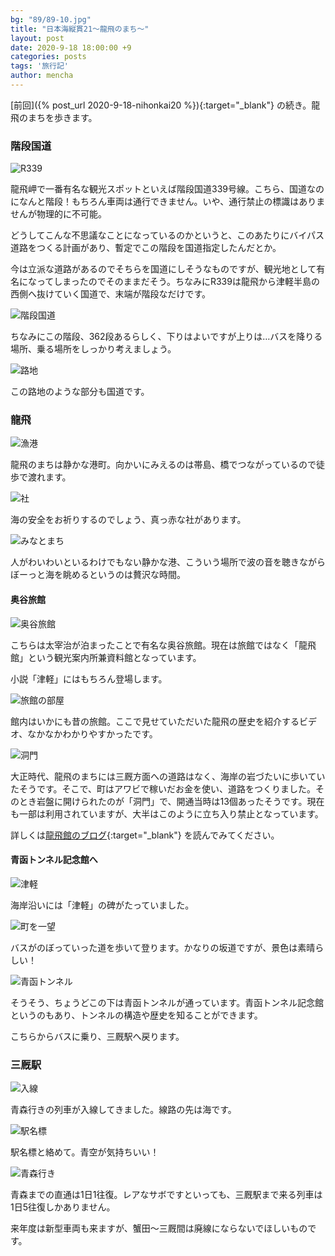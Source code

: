 ```yaml
---
bg: "89/89-10.jpg"
title: "日本海縦貫21～龍飛のまち～"
layout: post
date: 2020-9-18 18:00:00 +9
categories: posts
tags: '旅行記'
author: mencha
---
```


[前回]({% post_url 2020-9-18-nihonkai20 %}){:target="_blank"} の続き。龍飛のまちを歩きます。

### 階段国道

![R339](https://drive.google.com/uc?export=view&id=1VVByNjb1TqKAS1imPKLl6IUWvp--29Uy)
<!--more-->
龍飛岬で一番有名な観光スポットといえば階段国道339号線。こちら、国道なのになんと階段！もちろん車両は通行できません。いや、通行禁止の標識はありませんが物理的に不可能。

どうしてこんな不思議なことになっているのかというと、このあたりにバイパス道路をつくる計画があり、暫定でこの階段を国道指定したんだとか。

今は立派な道路があるのでそちらを国道にしそうなものですが、観光地として有名になってしまったのでそのままだそう。ちなみにR339は龍飛から津軽半島の西側へ抜けていく国道で、末端が階段なだけです。

![階段国道](https://drive.google.com/uc?export=view&id=1fLfO7AgmqqhGxOXeC5yi_Bk9HLAKRxjL)

ちなみにこの階段、362段あるらしく、下りはよいですが上りは…バスを降りる場所、乗る場所をしっかり考えましょう。

![路地](https://drive.google.com/uc?export=view&id=1Ra5XrV2z9FmsA06taTRxaZmEwpxu3fjE)

この路地のような部分も国道です。

### 龍飛

![漁港](https://drive.google.com/uc?export=view&id=15ncmadx5mU_lcdZNDwvgsth5bL3J5rJV)

龍飛のまちは静かな港町。向かいにみえるのは帯島、橋でつながっているので徒歩で渡れます。

![社](https://drive.google.com/uc?export=view&id=1RkTJfL-ni8WpOKiu8nhZp9l94Xq6OPQy)

海の安全をお祈りするのでしょう、真っ赤な社があります。

![みなとまち](https://drive.google.com/uc?export=view&id=1qozVj9RWOR76r2J3OelejCDvzrWrC7pC)

人がわいわいといるわけでもない静かな港、こういう場所で波の音を聴きながらぼーっと海を眺めるというのは贅沢な時間。

#### 奥谷旅館

![奥谷旅館](https://drive.google.com/uc?export=view&id=1VFdOtD5UobWyAajXuYcdhxUYJ6ALOgSw)

こちらは太宰治が泊まったことで有名な奥谷旅館。現在は旅館ではなく「龍飛館」という観光案内所兼資料館となっています。

小説「津軽」にはもちろん登場します。

![旅館の部屋](https://drive.google.com/uc?export=view&id=1YyqIwZhdC4huw3ynnOmtEIloek-Qgjli)

館内はいかにも昔の旅館。ここで見せていただいた龍飛の歴史を紹介するビデオ、なかなかわかりやすかったです。

![洞門](https://drive.google.com/uc?export=view&id=1Q9p7LXN1cmFOmw46NpUpAHYM9DLIBYY8)

大正時代、龍飛のまちには三厩方面への道路はなく、海岸の岩づたいに歩いていたそうです。そこで、町はアワビで稼いだお金を使い、道路をつくりました。そのとき岩盤に開けられたのが「洞門」で、開通当時は13個あったそうです。現在も一部は利用されていますが、大半はこのように立ち入り禁止となっています。

詳しくは[龍飛館のブログ](https://ameblo.jp/tappikankou/entry-11797357107.html){:target="_blank"} を読んでみてください。

#### 青函トンネル記念館へ

![津軽](https://drive.google.com/uc?export=view&id=1Rq8SFghgydz8q6cHqti_KHsBi0T00BV3)

海岸沿いには「津軽」の碑がたっていました。

![町を一望](https://drive.google.com/uc?export=view&id=1kbDgm56I5XnLL1bhfazwXI1-nTQuz_am)

バスがのぼっていった道を歩いて登ります。かなりの坂道ですが、景色は素晴らしい！

![青函トンネル](https://drive.google.com/uc?export=view&id=1AiSQHscSX5yB0EcyjXni9LH1vbr818XU)

そうそう、ちょうどこの下は青函トンネルが通っています。青函トンネル記念館というのもあり、トンネルの構造や歴史を知ることができます。

こちらからバスに乗り、三厩駅へ戻ります。

### 三厩駅

![入線](https://drive.google.com/uc?export=view&id=1UP2E88bEDtWREFbd9e8_BRHZJ6tgo0Xc)

青森行きの列車が入線してきました。線路の先は海です。

![駅名標](https://drive.google.com/uc?export=view&id=1BFY_HNjAhHRW6_M_1SjaWMtzqCXtnhVa)

駅名標と絡めて。青空が気持ちいい！

![青森行き](https://drive.google.com/uc?export=view&id=11Z3WGjdZg8QJtwoyq0MPLKV6XxfgJ7bD)

青森までの直通は1日1往復。レアなサボですといっても、三厩駅まで来る列車は1日5往復しかありません。

来年度は新型車両も来ますが、蟹田～三厩間は廃線にならないでほしいものです。